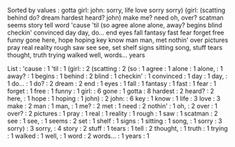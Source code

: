 Sorted by values :
gotta girl: john: sorry, life love sorry sorry) (girl: (scatting behind do? dream hardest heard? john) make me? need oh, over? scatman seems story tell word 'cause 'til (so agree alone alone, away? begins blind checkin' convinced day day, do... end eyes fall fantasy fast fear forget free funny gone here, hope hoping key know man man, met nothin' over pictures pray real reality rough saw see see, set shelf signs sitting song, stuff tears thought, truth trying walked well, words... years 

List :
'cause : 1
'til : 1
(girl: : 2
(scatting : 2
(so : 1
agree : 1
alone : 1
alone, : 1
away? : 1
begins : 1
behind : 2
blind : 1
checkin' : 1
convinced : 1
day : 1
day, : 1
do... : 1
do? : 2
dream : 2
end : 1
eyes : 1
fall : 1
fantasy : 1
fast : 1
fear : 1
forget : 1
free : 1
funny : 1
girl: : 6
gone : 1
gotta : 8
hardest : 2
heard? : 2
here, : 1
hope : 1
hoping : 1
john) : 2
john: : 6
key : 1
know : 1
life : 3
love : 3
make : 2
man : 1
man, : 1
me? : 2
met : 1
need : 2
nothin' : 1
oh, : 2
over : 1
over? : 2
pictures : 1
pray : 1
real : 1
reality : 1
rough : 1
saw : 1
scatman : 2
see : 1
see, : 1
seems : 2
set : 1
shelf : 1
signs : 1
sitting : 1
song, : 1
sorry : 3
sorry) : 3
sorry, : 4
story : 2
stuff : 1
tears : 1
tell : 2
thought, : 1
truth : 1
trying : 1
walked : 1
well, : 1
word : 2
words... : 1
years : 1
